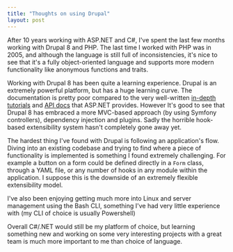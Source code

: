 ```yaml
---
title: "Thoughts on using Drupal"
layout: post
---
```


After 10 years working with ASP.NET and C#, I've spent the last few months working with Drupal 8 and PHP. The last time I worked with PHP was in 2005, and although the language is still full of inconsistencies, it's nice to see that it's a fully object-oriented language and supports more modern functionality like anonymous functions and traits. 

Working with Drupal 8 has been quite a learning experience. Drupal is an extremely powerful platform, but has a huge learning curve. The documentation is pretty poor compared to the very well-written [in-depth tutorials](https://www.asp.net/learn) and [API docs](https://docs.microsoft.com) that ASP.NET provides. However It's good to see that Drupal 8 has embraced a more MVC-based approach (by using Symfony controllers), dependency injection and plugins. Sadly the horrible hook-based extensibility system hasn't completely gone away yet. 

The hardest thing I've found with Drupal is following an application's flow. Diving into an existing codebase and trying to find where a piece of functionality is implemented is something I found extremely challenging. For example a button on a form could be defined directly in a `Form` class, through a YAML file, or any number of hooks in any module within the application. I suppose this is the downside of an extremely flexible extensibility model.

I've also been enjoying getting much more into Linux and server management using the Bash CLI, something I've had very little experience with (my CLI of choice is usually Powershell)

Overall C#/.NET would still be my platform of choice, but learning something new and working on some very interesting projects with a great team is much more important to me than choice of language.

